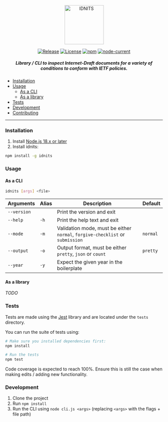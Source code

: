 <div align="center">
    
<img src="https://raw.githubusercontent.com/ietf-tools/common/main/assets/logos/idnits.svg" alt="IDNITS" height="125" />
    
[![Release](https://img.shields.io/github/release/ietf-tools/idnits.svg?style=flat&maxAge=600)](https://github.com/ietf-tools/idnits/releases)
[![License](https://img.shields.io/github/license/ietf-tools/idnits)](https://github.com/ietf-tools/idnits/blob/v3/LICENSE)
[![npm](https://img.shields.io/npm/v/@ietf-tools/idnits)](https://www.npmjs.com/package/@ietf-tools/idnits)
[![node-current](https://img.shields.io/node/v/@ietf-tools/idnits)](https://github.com/ietf-tools/idnits)
    
##### Library / CLI to inspect Internet-Draft documents for a variety of conditions to conform with IETF policies.
    
</div>

- [Installation](#installation)
- [Usage](#usage)
  - [As a CLI](#as-a-cli)
  - [As a library](#as-a-library)
- [Tests](#tests)
- [Development](#development)
- [Contributing](https://github.com/ietf-tools/.github/blob/main/CONTRIBUTING.md)

---

### Installation

1. Install [Node.js 18.x or later](https://nodejs.org/)
2. Install idnits:

```sh
npm install -g idnits
```

### Usage

#### As a CLI

```sh
idnits [args] <file>
```

| Arguments | Alias | Description | Default |
|---|---|---|---|
| `--version` |  | Print the version and exit |  |
| `--help` | `-h` | Print the help text and exit |  |
| `--mode` | `-m` | Validation mode, must be either `normal`, `forgive-checklist` or `submission` | `normal` |
| `--output` | `-o` | Output format, must be either `pretty`, `json` or `count` | `pretty` |
| `--year` | `-y` | Expect the given year in the boilerplate |  |

#### As a library

*TODO*

### Tests

Tests are made using the [Jest](https://jestjs.io/) library and are located under the `tests` directory.

You can run the suite of tests using:
```sh
# Make sure you installed dependencies first:
npm install

# Run the tests
npm test
```

Code coverage is expected to reach 100%. Ensure this is still the case when making edits / adding new functionality.

### Development

1. Clone the project
2. Run `npm install`
3. Run the CLI using `node cli.js <args>` (replacing `<args>` with the flags + file path)
